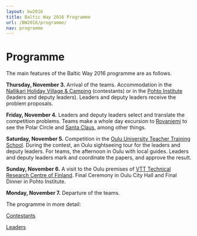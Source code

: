 ```yaml
---
layout: bw2016
title: Baltic Way 2016 Programme
url: /BW2016/programme/
nav: programme
---
```


# Programme

The main features of the Baltic Way 2016 programme are as follows. 

<b>Thursday, November 3.</b> Arrival of the teams. Accommodation in the [Nallikari Holiday Village & Camping](http://nallikari.fi/en/) (contestants) or in the [Pohto Institute](https://www.pohto.fi/index.php?sl=en) (leaders and deputy leaders). Leaders and deputy leaders receive the problem proposals.

<b>Friday, November 4.</b> Leaders and deputy leaders select and translate the competition problems. Teams make a whole day excursion to [Rovaniemi](Rovaniemi/) to see the Polar Circle and [Santa Claus](http://www.santaclausvillage.info/), among other things.

<b>Saturday, November 5.</b> Competition in the [Oulu University Teacher Training School](https://norssiportti.oulu.fi/index.php?id=3659&lang_id=1).  During the contest, an Oulu sightseeing tour for the leaders and deputy leaders. For teams, the afternoon in Oulu with local guides. Leaders and deputy leaders mark and coordinate the papers, and approve the result.

<b>Sunday, November 6.</b> A visit to the Oulu premises of [VTT Technical Research Centre of Finland](http://www.vttresearch.com/). Final Ceremony in Oulu City Hall and Final Dinner in Pohto Institute.

<b>Monday, November 7.</b> Departure of the teams.

The programme in more detail: 

[Contestants](prgr_contestants.pdf)

[Leaders](prgr_leaders.pdf)

